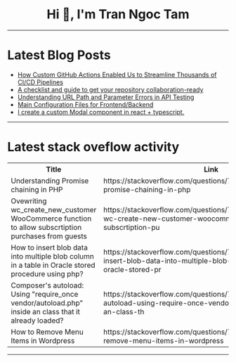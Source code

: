 <h1 align="center">Hi 👋, I'm Tran Ngoc Tam</h1>

---

# Latest Blog Posts 
<!-- BLOG-POST-LIST:START -->
- [How Custom GitHub Actions Enabled Us to Streamline Thousands of CI/CD Pipelines](https://dev.to/permit_io/how-custom-github-actions-enabled-us-to-streamline-thousands-of-cicd-pipelines-4pb0)
- [A checklist and guide to get your repository collaboration-ready](https://dev.to/github/a-checklist-and-guide-to-get-your-repository-collaboration-ready-3eld)
- [Understanding URL Path and Parameter Errors in API Testing](https://dev.to/kimberly_myers_212/understanding-url-path-and-parameter-errors-in-api-testing-27lg)
- [Main Configuration Files for Frontend/Backend](https://dev.to/akhil_mittal/main-configuration-files-for-frontendbackend-552l)
- [I create a custom Modal component in react + typescript.](https://dev.to/akram6t/i-create-a-custom-modal-component-in-react-typescript-37gf)
<!-- BLOG-POST-LIST:END -->

---

# Latest stack oveflow activity
<table>
  <tr><th>Title</th><th>Link</th></tr>
  <!-- STACKOVERFLOW:START --><tr><td>Understanding Promise chaining in PHP</td><td>https://stackoverflow.com/questions/78999515/understanding-promise-chaining-in-php</td></tr><tr><td>Ovewriting wc_create_new_customer WooCommerce function to allow subscrtiption purchases from guests</td><td>https://stackoverflow.com/questions/78999111/ovewriting-wc-create-new-customer-woocommerce-function-to-allow-subscrtiption-pu</td></tr><tr><td>How to insert blob data into multiple blob column in a table in Oracle stored procedure using php?</td><td>https://stackoverflow.com/questions/78998981/how-to-insert-blob-data-into-multiple-blob-column-in-a-table-in-oracle-stored-pr</td></tr><tr><td>Composer&#39;s autoload: Using &quot;require_once vendor/autoload.php&quot; inside an class that it already loaded?</td><td>https://stackoverflow.com/questions/78998826/composers-autoload-using-require-once-vendor-autoload-php-inside-an-class-th</td></tr><tr><td>How to Remove Menu Items in Wordpress</td><td>https://stackoverflow.com/questions/78998806/how-to-remove-menu-items-in-wordpress</td></tr><!-- STACKOVERFLOW:END -->
</table>

---


